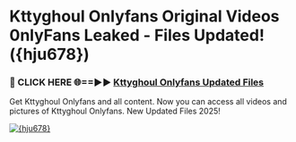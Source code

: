 # Kttyghoul Onlyfans Original Videos 0nlyFans Leaked - Files Updated! ({hju678})

<h3>🔴 CLICK HERE 🌐==►► <a href="https://tinyurl.com/ms9xzufz" rel="nofollow">Kttyghoul Onlyfans Updated Files</a></h3>

Get Kttyghoul Onlyfans and all content. Now you can access all videos and pictures of Kttyghoul Onlyfans. New Updated Files 2025!

[![{hju678}](https://i.imgur.com/PQ7UWWw.gif)](https://tinyurl.com/ms9xzufz)